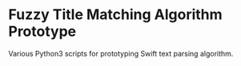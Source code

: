 #  Fuzzy Title Matching Algorithm Prototype
 Various Python3 scripts for prototyping Swift text parsing algorithm.

